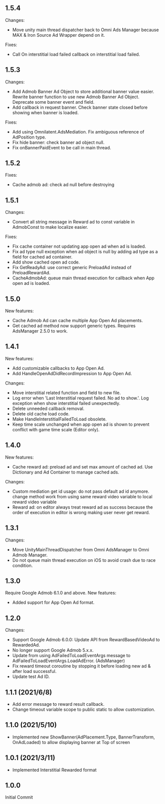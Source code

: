 ## 1.5.4
Changes:
- Move unity main thread dispatcher back to Omni Ads Manager because MAX & Iron Source Ad Wrapper depend on it.

Fixes:
- Call On interstitial load failed callback on interstitial load failed.

## 1.5.3
Changes:
- Add Admob Banner Ad Object to store additional banner value easier. Rewrite banner function to use new Admob Banner Ad Object. Deprecate some banner event and field.
- Add callback in request banner. Check banner state closed before showing when banner is loaded.

Fixes:
- Add using Omnilatent.AdsMediation. Fix ambiguous reference of AdPosition type.
- Fix hide banner: check banner ad object null.
- Fix onBannerPaidEvent to be call in main thread.

## 1.5.2
Fixes:
- Cache admob ad: check ad null before destroying

## 1.5.1
Changes:
- Convert all string message in Reward ad to const variable in AdmobConst to make localize easier.

Fixes:
- Fix cache container not updating app open ad when ad is loaded.
- Fix ad type null exception when ad object is null by adding ad type as a field for cached ad container.
- Add show cached open ad code.
- Fix GetReadyAd: use correct generic PreloadAd instead of PreloadRewardAd.
- CacheAdmobAd: queue main thread execution for callback when App open ad is loaded.

## 1.5.0
New features:
- Cache Admob Ad can cache multiple App Open Ad placements.
- Get cached ad method now support generic types.
Requires AdsManager 2.5.0 to work.

## 1.4.1
New features:
- Add customizable callbacks to App Open Ad.
- Add HandleOpenAdDidRecordImpression to App Open Ad.

Changes:
- Move interstitial related function and field to new file.
- Log error when 'Last Interstitial request failed. No ad to show.'. Log exception when show interstitial failed unexpectedly.
- Delete unneeded callback removal.
- Delete old cache load code.
- Make HandleInterstitialFailedToLoad obsolete.
- Keep time scale unchanged when app open ad is shown to prevent conflict with game time scale (Editor only).

## 1.4.0
New features:
- Cache reward ad: preload ad and set max amount of cached ad. Use Dictionary and Ad Container to manage cached ads.

Changes:
- Custom mediation get id usage: do not pass default ad id anymore. change method work from using same reward video variable to local reward video variable
- Reward ad: on editor always treat reward ad as success because the order of execution in editor is wrong making user never get reward.

## 1.3.1
Changes:
- Move UnityMainThreadDispatcher from Omni AdsManager to Omni Admob Manager.
- Do not queue main thread execution on iOS to avoid crash due to race condition.

## 1.3.0
Require Google Admob 6.1.0 and above.
New features:
- Added support for App Open Ad format.

## 1.2.0
Changes:
- Support Google Admob 6.0.0: Update API from RewardBasedVideoAd to RewardedAd.
- No longer support Google Admob 5.x.x.
- Update from using AdFailedToLoadEventArgs message to AdFailedToLoadEventArgs.LoadAdError. (AdsManager)
- Fix reward timeout coroutine by stopping it before loading new ad & after load successful.
- Update test Ad ID.

## 1.1.1 (2021/6/8)
- Add error message to reward result callback.
- Change timeout variable scope to public static to allow customization.

## 1.1.0 (2021/5/10)
- Implemented new ShowBanner(AdPlacement.Type, BannerTransform, OnAdLoaded) to allow displaying banner at Top of screen

## 1.0.1 (2021/3/11)
- Implemented Interstitial Rewarded format

## 1.0.0
Initial Commit